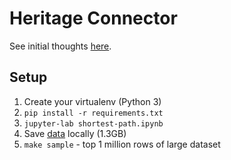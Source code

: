 # Heritage Connector

See initial thoughts [here](./thoughts.md).

## Setup
1. Create your virtualenv (Python 3)
1. `pip install -r requirements.txt`
1. `jupyter-lab shortest-path.ipynb`
1. Save [data](https://heritageconnector.s3.eu-west-2.amazonaws.com/rdf/hc_dump_latest.nt) locally (1.3GB)
1. `make sample` - top 1 million rows of large dataset
